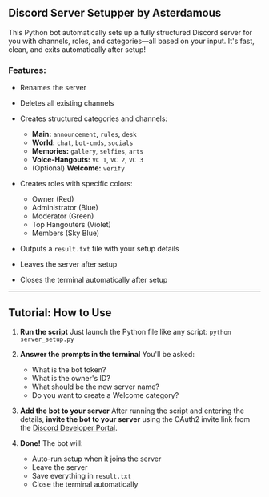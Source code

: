 
## Discord Server Setupper by Asterdamous

This Python bot automatically sets up a fully structured Discord server for you with channels, roles, and categories—all based on your input. It's fast, clean, and exits automatically after setup!

### Features:

* Renames the server
* Deletes all existing channels
* Creates structured categories and channels:

  * **Main:** `announcement`, `rules`, `desk`
  * **World:** `chat`, `bot-cmds`, `socials`
  * **Memories:** `gallery`, `selfies`, `arts`
  * **Voice-Hangouts:** `VC 1`, `VC 2`, `VC 3`
  * (Optional) **Welcome:** `verify`
* Creates roles with specific colors:

  * Owner (Red)
  * Administrator (Blue)
  * Moderator (Green)
  * Top Hangouters (Violet)
  * Members (Sky Blue)
* Outputs a `result.txt` file with your setup details
* Leaves the server after setup
* Closes the terminal automatically after setup

---

## Tutorial: How to Use

1. **Run the script**
   Just launch the Python file like any script:
   `python server_setup.py`

2. **Answer the prompts in the terminal**
   You'll be asked:

   * What is the bot token?
   * What is the owner's ID?
   * What should be the new server name?
   * Do you want to create a Welcome category?

3. **Add the bot to your server**
   After running the script and entering the details, **invite the bot to your server** using the OAuth2 invite link from the [Discord Developer Portal](https://discord.com/developers/applications).

4. **Done!**
   The bot will:

   * Auto-run setup when it joins the server
   * Leave the server
   * Save everything in `result.txt`
   * Close the terminal automatically
